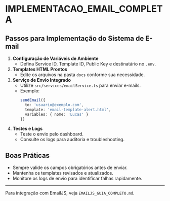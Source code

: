 # IMPLEMENTACAO_EMAIL_COMPLETA

## Passos para Implementação do Sistema de E-mail

1. **Configuração de Variáveis de Ambiente**
   - Defina Service ID, Template ID, Public Key e destinatário no `.env`.
2. **Templates HTML Prontos**
   - Edite os arquivos na pasta `docs` conforme sua necessidade.
3. **Serviço de Envio Integrado**
   - Utilize `src/services/emailService.ts` para enviar e-mails.
   - Exemplo:
     ```ts
     sendEmail({
       to: 'usuario@exemplo.com',
       template: 'email-template-alert.html',
       variables: { nome: 'Lucas' }
     })
     ```
4. **Testes e Logs**
   - Teste o envio pelo dashboard.
   - Consulte os logs para auditoria e troubleshooting.

## Boas Práticas
- Sempre valide os campos obrigatórios antes de enviar.
- Mantenha os templates revisados e atualizados.
- Monitore os logs de envio para identificar falhas rapidamente.

---
Para integração com EmailJS, veja `EMAILJS_GUIA_COMPLETO.md`.
